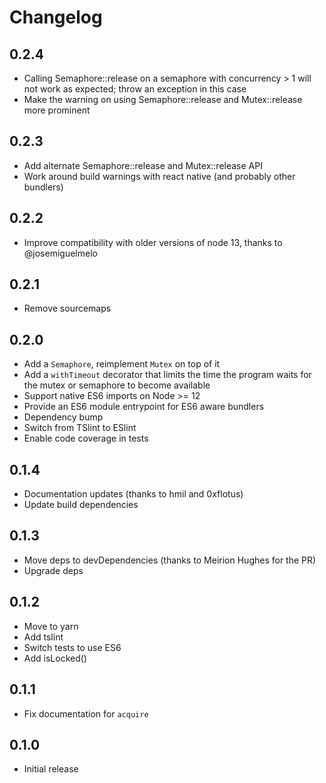 # Changelog

## 0.2.4

 * Calling Semaphore::release on a semaphore with concurrency > 1 will not work
   as expected; throw an exception in this case
 * Make the warning on using Semaphore::release and Mutex::release more prominent

## 0.2.3

 * Add alternate Semaphore::release and Mutex::release API
 * Work around build warnings with react native (and probably other bundlers)

## 0.2.2

 * Improve compatibility with older versions of node 13, thanks to @josemiguelmelo

## 0.2.1

 * Remove sourcemaps

## 0.2.0

 * Add a `Semaphore`, reimplement `Mutex` on top of it
 * Add a `withTimeout` decorator that limits the time the program waits
   for the mutex or semaphore to become available
 * Support native ES6 imports on Node >= 12
 * Provide an ES6 module entrypoint for ES6 aware bundlers
 * Dependency bump
 * Switch from TSlint to ESlint
 * Enable code coverage in tests

## 0.1.4

 * Documentation updates (thanks to hmil and 0xflotus)
 * Update build dependencies

## 0.1.3

 * Move deps to devDependencies (thanks to Meirion Hughes for the PR)
 * Upgrade deps

## 0.1.2

 * Move to yarn
 * Add tslint
 * Switch tests to use ES6
 * Add isLocked()

## 0.1.1

 * Fix documentation for `acquire`

## 0.1.0

 * Initial release
